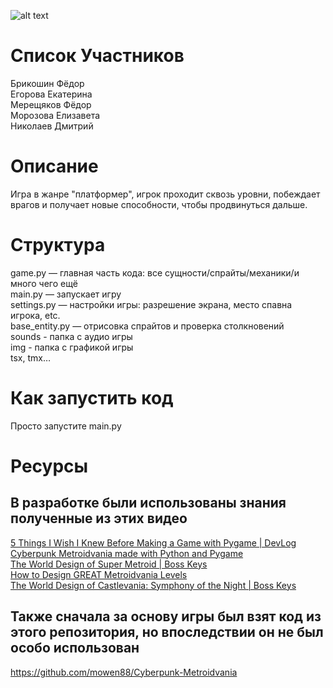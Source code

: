 ![alt text](https://preview.redd.it/aaa-games-are-all-the-same-indie-games-are-where-all-the-v0-ngj3rvux768d1.png?auto=webp&s=7c0d296124992ebf2ff217a7fbe0a0caf4412f36)
# Список Участников
Брикошин Фёдор  
Егорова Екатерина  
Мерещяков Фёдор  
Морозова Елизавета  
Николаев Дмитрий
# Описание
Игра в жанре "платформер", игрок проходит сквозь уровни, побеждает врагов и получает новые способности, чтобы продвинуться дальше.
# Структура
game.py — главная часть кода: все сущности/спрайты/механики/и много чего ещё  
main.py — запускает игру  
settings.py — настройки игры: разрешение экрана, место спавна игрока, etc.  
base_entity.py — отрисовка спрайтов и проверка столкновений  
sounds - папка с аудио игры  
img - папка с графикой игры  
tsx, tmx…
# Как запустить код
Просто запустите main.py
# Ресурсы
## В разработке были использованы знания полученные из этих видео
[5 Things I Wish I Knew Before Making a Game with Pygame | DevLog](https://youtu.be/6iUYLqIrV7s?si=LHAPuroay6HPMuam)    
[Cyberpunk Metroidvania made with Python and Pygame](https://youtu.be/KhVwVFdolJs?si=PdI_sDS88mmV6CKI)    
[The World Design of Super Metroid | Boss Keys](https://youtu.be/nn2MXwplMZA?si=dewwosVbbW62-o5y)    
[How to Design GREAT Metroidvania Levels](https://youtu.be/RISNX2USJvk?si=_4RIALIFbBVKNqGI)   
[The World Design of Castlevania: Symphony of the Night | Boss Keys](https://youtu.be/a1hHOVIkrcc?si=AumrbTexrgQyxc3r)
## Также сначала за основу игры был взят код из этого репозитория, но впоследствии он не был особо использован
https://github.com/mowen88/Cyberpunk-Metroidvania
